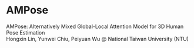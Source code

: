 # AMPose
AMPose: Alternatively Mixed Global-Local Attention Model for 3D Human Pose Estimation  
Hongxin Lin, Yunwei Chiu, Peiyuan Wu @ National Taiwan University (NTU)


